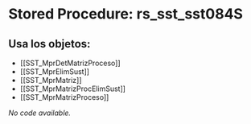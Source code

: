 # Stored Procedure: rs_sst_sst084S

## Usa los objetos:
- [[SST_MprDetMatrizProceso]]
- [[SST_MprElimSust]]
- [[SST_MprMatriz]]
- [[SST_MprMatrizProcElimSust]]
- [[SST_MprMatrizProceso]]

*No code available.*

